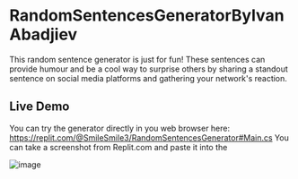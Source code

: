 # RandomSentencesGeneratorByIvanAbadjiev
This random sentence generator is just for fun! These sentences can provide humour and be a cool way to surprise others by sharing a standout sentence on social media platforms and gathering your network's reaction.


## Live Demo

You can try the generator directly in you web browser here:
https://replit.com/@SmileSmile3/RandomSentencesGenerator#Main.cs
You can take a screenshot from Replit.com and paste it into the

![image](https://user-images.githubusercontent.com/107812744/196657688-851942e6-a0f0-449e-bd87-0017f458feb7.png)
